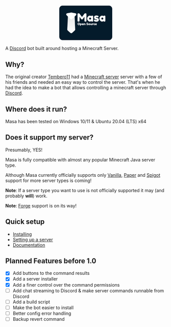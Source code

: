 <p align="center" width="100%">
  <img alt="Masa Open Source logo" src="https://github.com/MasaBot/Masa/blob/main/assets/masa_open_source.png" width="33%"/>
</p>

A [Discord](https://discord.com/) bot built around hosting a Minecraft Server.

## Why?
The original creator [Tembero11](https://github.com/Tembero11) had a [Minecraft server](https://www.minecraft.net/en-us/download/server) server with a few of his friends and needed an easy way to control the server. That's when he had the idea to make a bot that allows controlling a minecraft server through [Discord](https://discord.com/).

## Where does it run?
Masa has been tested on Windows 10/11 & Ubuntu 20.04 (LTS) x64
## Does it support my server?
Presumably, YES!

Masa is fully compatible with almost any popular Minecraft Java server type.

Although Masa currently officially supports only [Vanilla](https://www.minecraft.net/en-us/download/server), [Paper](https://papermc.io/) and [Spigot](https://www.spigotmc.org/) support for more server types is coming!

**Note**: If a server type you want to use is not officially supported it may (and probably **will**) work.

**Note**: [Forge](https://forums.minecraftforge.net/) support is on its way!

## Quick setup
* [Installing](https://github.com/MasaBot/Masa/blob/main/docs/INSTALLING.md)
* [Setting up a server](https://github.com/MasaBot/Masa/blob/main/docs/SETUP_SERVER.md)
* [Documentation](https://github.com/MasaBot/Masa/blob/main/docs/LINKS.md)


## Planned Features before 1.0
- [x] Add buttons to the command results
- [x] Add a server installer
- [x] Add a finer control over the command permissions
- [ ] Add chat streaming to Discord & make server commands runnable from Discord
- [ ] Add a build script
- [ ] Make the bot easier to install
- [ ] Better config error handling
- [ ] Backup revert command